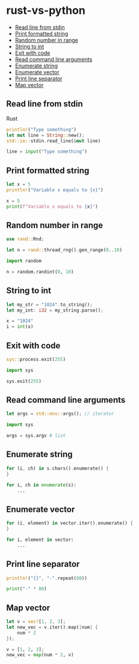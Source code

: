# rust-vs-python

* [Read line from stdin](https://github.com/panpilkarz/rust-vs-python/blob/main/README.md#read-line-from-stdin)
* [Print formatted string](https://github.com/panpilkarz/rust-vs-python/blob/main/README.md#print-formatted-string)
* [Random number in range](https://github.com/panpilkarz/rust-vs-python/blob/main/README.md#random-number-in-range)
* [String to int](https://github.com/panpilkarz/rust-vs-python/blob/main/README.md#string-to-int)
* [Exit with code](https://github.com/panpilkarz/rust-vs-python/blob/main/README.md#exit-with-code)
* [Read command line arguments](https://github.com/panpilkarz/rust-vs-python/blob/main/README.md#read-command-line-arguments)
* [Enumerate string](https://github.com/panpilkarz/rust-vs-python/blob/main/README.md#enumerate-string)
* [Enumerate vector](https://github.com/panpilkarz/rust-vs-python/blob/main/README.md#enumerate-vector)
* [Print line separator](https://github.com/panpilkarz/rust-vs-python/blob/main/README.md#print-line-separator)
* [Map vector](https://github.com/panpilkarz/rust-vs-python/blob/main/README.md#map-vector)

## Read line from stdin

Rust
```rs
println!("Type something")
let mut line = String::new();
std::io::stdin.read_line(&mut line)
```

```py
line = input("Type something")
```

## Print formatted string

```rs
let x = 5
println!("Variable x equals to {x}")
```

```py
x = 5
print(f"Variable x equals to {x}")
```

## Random number in range

```rs
use rand::Rnd;

let n = rand::thread_rng().gen_range(0..10)
```

```py
import random

n = random.randint(0, 10)
```

## String to int

```rs
let my_str = "1024".to_string();
let my_int: i32 = my_string.parse();
```

```py
x = "1024"
i = int(x)
```

## Exit with code

```rs
sys::process.exit(255)
```

```py
import sys

sys.exit(255)
```

## Read command line arguments

```rs
let args = std::env::args(); // iterator
```

```py
import sys

args = sys.argv # list
```

## Enumerate string

```rs
for (i, ch) in s.chars().enumerate() {
}
```

```py
for i, ch in enumerate(s):
    ...
```

## Enumerate vector

```rs
for (i, element) in vector.iter().enumerate() {
}
```

```py
for i, element in vector:
    ...
```
## Print line separator

```rs
println!("{}", "-".repeat(80))
```

```py
print("-" * 80)
```

## Map vector

```rs
let v = vec![1, 2, 3];
let new_vec = v.iter().map(|num| {
    num * 2
});
```

```py
v = [1, 2, 3];
new_vec = map(num * 2, v)
```
